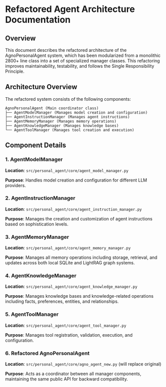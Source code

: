 # Refactored Agent Architecture Documentation

## Overview

This document describes the refactored architecture of the AgnoPersonalAgent system, which has been modularized from a monolithic 2800+ line class into a set of specialized manager classes. This refactoring improves maintainability, testability, and follows the Single Responsibility Principle.

## Architecture Overview

The refactored system consists of the following components:

```
AgnoPersonalAgent (Main coordinator class)
├── AgentModelManager (Manages model creation and configuration)
├── AgentInstructionManager (Manages agent instructions)
├── AgentMemoryManager (Manages memory operations)
├── AgentKnowledgeManager (Manages knowledge bases)
└── AgentToolManager (Manages tool creation and execution)
```

## Component Details

### 1. AgentModelManager

**Location**: `src/personal_agent/core/agent_model_manager.py`

**Purpose**: Handles model creation and configuration for different LLM providers.

### 2. AgentInstructionManager

**Location**: `src/personal_agent/core/agent_instruction_manager.py`

**Purpose**: Manages the creation and customization of agent instructions based on sophistication levels.

### 3. AgentMemoryManager

**Location**: `src/personal_agent/core/agent_memory_manager.py`

**Purpose**: Manages all memory operations including storage, retrieval, and updates across both local SQLite and LightRAG graph systems.

### 4. AgentKnowledgeManager

**Location**: `src/personal_agent/core/agent_knowledge_manager.py`

**Purpose**: Manages knowledge bases and knowledge-related operations including facts, preferences, entities, and relationships.

### 5. AgentToolManager

**Location**: `src/personal_agent/core/agent_tool_manager.py`

**Purpose**: Manages tool registration, validation, execution, and configuration.

### 6. Refactored AgnoPersonalAgent

**Location**: `src/personal_agent/core/agno_agent_new.py` (will replace original)

**Purpose**: Acts as a coordinator between all manager components, maintaining the same public API for backward compatibility.